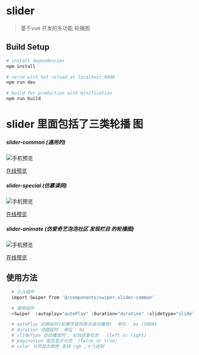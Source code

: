 # slider
> 基于vue 开发的多功能 轮播图

## Build Setup

``` bash
# install dependencies
npm install

# serve with hot reload at localhost:8080
npm run dev

# build for production with minification
npm run build

```

# slider 里面包括了三类轮播 图
##### slider-common (通用的)
![手机预览](https://www.pinkpig.top/image/slider_common1.png)

[在线预览](https://www.pinkpig.top/slider/slider1/#/)

##### slider-special (仿慕课网)
![手机预览](https://www.pinkpig.top/image/slider_special.png)

[在线预览](https://www.pinkpig.top/slider/slider2/#/)

##### slider-animate (仿爱奇艺泡泡社区 发现栏目 的轮播图)
![手机预览](https://www.pinkpig.top/image/slider_animate.png)

[在线预览](https://www.pinkpig.top/slider/slider3/#/)

## 使用方法

``` bash
  # 引入组件
  import Swiper from '@/components/swiper-slider-common'

  # 使用组件
  <Swiper  :autoplay="autoPlay" :duration="duration" :slidetype="slideType" :recommends="recommends" :color="color" :pagination="pagination"></Swiper>

  # autoPlay 切屏延时(如果传值则表示自动播放)  单位： ms (5000)
  # duration 动画延时  单位： ms
  # slideType 自动播放时 ，左划还是右划   (left or right)
  # pagination 是否显示分页  (false or true)
  # color 分页显示颜色 支持 rgb ,十六进制

```
